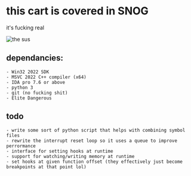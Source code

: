 # this cart is covered in SNOG

it's fucking real

<img src="https://media.discordapp.net/attachments/729962561977712643/988653830470238268/unknown.png" alt="the sus"/>

## dependancies:

	- Win32 2022 SDK
	- MSVC 2022 C++ compiler (x64)
	- IDA pro 7.6 or above
	- python 3
	- git (no fucking shit)
	- Elite Dangerous

## todo

	- write some sort of python script that helps with combining symbol files
	- rewrite the interrupt reset loop so it uses a queue to improve perrormance
	- interface for setting hooks at runtime
	- support for watching/writing memory at runtime
	- set hooks at given function offset (they effectively just become breakpoints at that point lol)
